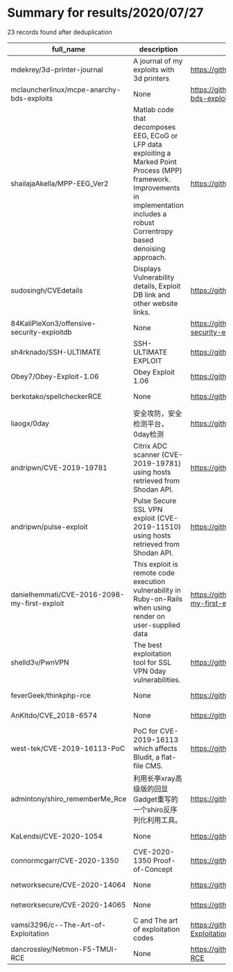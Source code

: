 
# Summary for results/2020/07/27
    
23 records found after deduplication

| full_name | description | html_url | matched_list | matched_count | pushed_at | size | stargazers_count | language | forks_count |
|----------------------------------------------|---------------------------------------------------------------------------------------------------------------------------------------------------------------------------------------------|-----------------------------------------------------------------|-----------------------------------------------|-----------------|---------------------------|--------|--------------------|------------|---------------|
| mdekrey/3d-printer-journal | A journal of my exploits with 3d printers | https://github.com/mdekrey/3d-printer-journal | ['exploit'] | 1 | 2020-07-27 12:41:47+00:00 | 2267 | 0 | OpenSCAD | 0 |
| mclauncherlinux/mcpe-anarchy-bds-exploits | None | https://github.com/mclauncherlinux/mcpe-anarchy-bds-exploits | ['exploit'] | 1 | 2020-07-27 11:55:05+00:00 | 0 | 0 | | 0 |
| shailajaAkella/MPP-EEG_Ver2 | Matlab code that decomposes EEG, ECoG or LFP data exploiting a Marked Point Process (MPP) framework. Improvements in implementation includes a robust Correntropy based denoising approach. | https://github.com/shailajaAkella/MPP-EEG_Ver2 | ['exploit'] | 1 | 2020-07-27 21:01:46+00:00 | 24 | 1 | MATLAB | 0 |
| sudosingh/CVEdetails | Displays Vulnerability details, Exploit DB link and other website links. | https://github.com/sudosingh/CVEdetails | ['exploit'] | 1 | 2020-07-27 20:12:21+00:00 | 2 | 0 | Python | 0 |
| 84KaliPleXon3/offensive-security-exploitdb | None | https://github.com/84KaliPleXon3/offensive-security-exploitdb | ['exploit'] | 1 | 2020-07-27 19:40:59+00:00 | 68928 | 9 | C | 3 |
| sh4rknado/SSH-ULTIMATE | SSH-ULTIMATE EXPLOIT | https://github.com/sh4rknado/SSH-ULTIMATE | ['exploit'] | 1 | 2020-07-27 17:26:54+00:00 | 25051 | 0 | Python | 0 |
| Obey7/Obey-Exploit-1.06 | Obey Exploit 1.06 | https://github.com/Obey7/Obey-Exploit-1.06 | ['exploit'] | 1 | 2020-07-27 16:38:28+00:00 | 7862 | 0 | Lua | 0 |
| berkotako/spellcheckerRCE | None | https://github.com/berkotako/spellcheckerRCE | ['rce'] | 1 | 2020-07-27 15:51:28+00:00 | 1 | 0 | Python | 0 |
| liaogx/0day | 安全攻防，安全检测平台，0day检测 | https://github.com/liaogx/0day | ['0day'] | 1 | 2020-07-27 15:43:49+00:00 | 7 | 1 | | 0 |
| andripwn/CVE-2019-19781 | Citrix ADC scanner (CVE-2019-19781) using hosts retrieved from Shodan API. | https://github.com/andripwn/CVE-2019-19781 | ['cve-2'] | 1 | 2020-07-27 15:10:13+00:00 | 4 | 1 | Python | 1 |
| andripwn/pulse-exploit | Pulse Secure SSL VPN exploit (CVE-2019-11510) using hosts retrieved from Shodan API. | https://github.com/andripwn/pulse-exploit | ['exploit'] | 1 | 2020-07-27 15:07:24+00:00 | 7 | 1 | Python | 1 |
| danielhemmati/CVE-2016-2098-my-first-exploit | This exploit is remote code execution vulnerability in Ruby-on-Rails when using render on user-supplied data | https://github.com/danielhemmati/CVE-2016-2098-my-first-exploit | ['cve-2', 'exploit', 'remote code execution'] | 3 | 2020-07-27 11:42:11+00:00 | 2 | 1 | Python | 0 |
| shelld3v/PwnVPN | The best exploitation tool for SSL VPN 0day vulnerabilities. | https://github.com/shelld3v/PwnVPN | ['0day', 'exploit'] | 2 | 2020-07-27 08:47:03+00:00 | 53 | 45 | Python | 15 |
| feverGeek/thinkphp-rce | None | https://github.com/feverGeek/thinkphp-rce | ['rce'] | 1 | 2020-07-27 10:07:24+00:00 | 8 | 0 | Python | 0 |
| AnKItdo/CVE_2018-6574 | None | https://github.com/AnKItdo/CVE_2018-6574 | ['cve-2'] | 1 | 2020-07-27 03:56:05+00:00 | 3 | 0 | Go | 0 |
| west-tek/CVE-2019-16113-PoC | PoC for CVE-2019-16113 which affects Bludit, a flat-file CMS. | https://github.com/west-tek/CVE-2019-16113-PoC | ['cve poc', 'cve-2'] | 2 | 2020-07-27 09:40:08+00:00 | 6 | 0 | Python | 0 |
| admintony/shiro_rememberMe_Rce | 利用长亭xray高级版的回显Gadget重写的一个shiro反序列化利用工具。 | https://github.com/admintony/shiro_rememberMe_Rce | ['rce'] | 1 | 2020-07-27 06:26:44+00:00 | 34 | 101 | Python | 17 |
| KaLendsi/CVE-2020-1054 | None | https://github.com/KaLendsi/CVE-2020-1054 | ['cve-2'] | 1 | 2020-07-27 02:43:12+00:00 | 17 | 9 | C++ | 6 |
| connormcgarr/CVE-2020-1350 | CVE-2020-1350 Proof-of-Concept | https://github.com/connormcgarr/CVE-2020-1350 | ['cve-2'] | 1 | 2020-07-27 16:20:06+00:00 | 44 | 7 | Python | 1 |
| networksecure/CVE-2020-14064 | None | https://github.com/networksecure/CVE-2020-14064 | ['cve-2'] | 1 | 2020-07-27 08:29:23+00:00 | 216 | 1 | | 0 |
| networksecure/CVE-2020-14065 | None | https://github.com/networksecure/CVE-2020-14065 | ['cve-2'] | 1 | 2020-07-27 08:28:16+00:00 | 222 | 1 | | 0 |
| vamsi3296/c--The-Art-of-Exploitation | C and The art of exploitation codes | https://github.com/vamsi3296/c--The-Art-of-Exploitation | ['exploit'] | 1 | 2020-07-27 18:30:46+00:00 | 300 | 0 | C | 0 |
| dancrossley/Netmon-F5-TMUI-RCE | None | https://github.com/dancrossley/Netmon-F5-TMUI-RCE | ['rce'] | 1 | 2020-07-27 23:16:57+00:00 | 0 | 0 | Lua | 0 |
